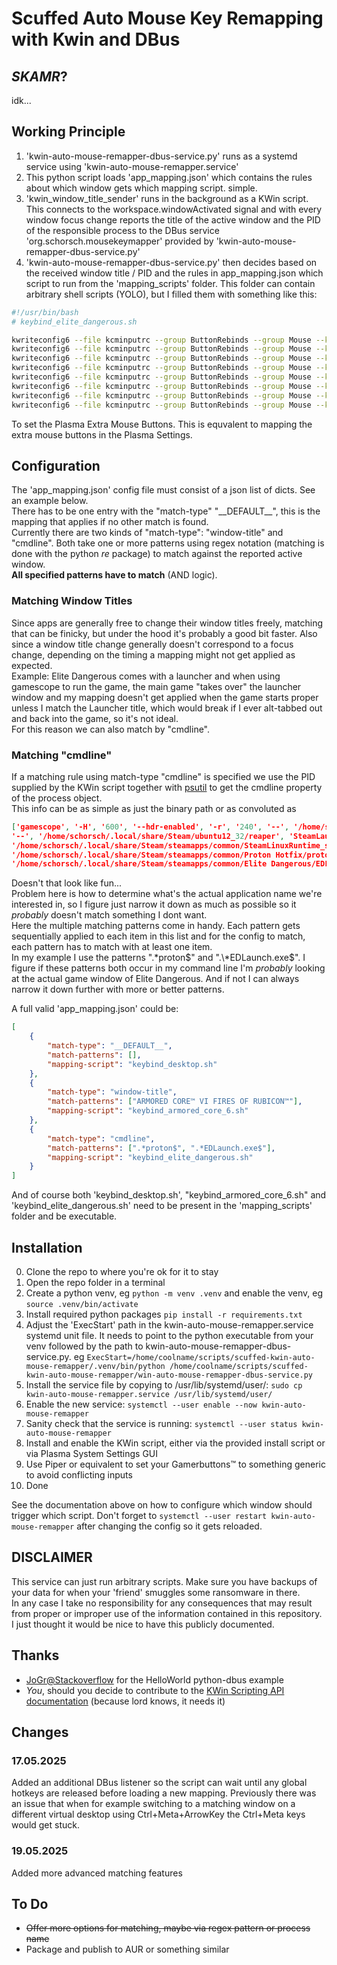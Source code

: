 # Scuffed Auto Mouse Key Remapping with Kwin and DBus
## *SKAMR*?
idk...

## Working Principle
1. 'kwin-auto-mouse-remapper-dbus-service.py' runs as a systemd service using 'kwin-auto-mouse-remapper.service'
2. This python script loads 'app_mapping.json' which contains the rules about which window gets which mapping script. simple.
2. 'kwin_window_title_sender' runs in the background as a KWin script. This connects to the workspace.windowActivated signal and with every window focus change reports the title of the active window and the PID of the responsible process to the DBus service 'org.schorsch.mousekeymapper' provided by 'kwin-auto-mouse-remapper-dbus-service.py'
3. 'kwin-auto-mouse-remapper-dbus-service.py' then decides based on the received window title / PID and the rules in app_mapping.json which script to run from the 'mapping_scripts' folder. This folder can contain arbitrary shell scripts (YOLO), but I filled them with something like this:  
```bash
#!/usr/bin/bash
# keybind_elite_dangerous.sh

kwriteconfig6 --file kcminputrc --group ButtonRebinds --group Mouse --key ExtraButton1 "Key,X" --notify             # Throttle to 0
kwriteconfig6 --file kcminputrc --group ButtonRebinds --group Mouse --key ExtraButton2 "Key,U" --notify             # Deploy / Retract Hardpoints
kwriteconfig6 --file kcminputrc --group ButtonRebinds --group Mouse --key ExtraButton4 "Key,J" --notify             # Toggle Frame Shift Drive
kwriteconfig6 --file kcminputrc --group ButtonRebinds --group Mouse --key ExtraButton5 "Key,T" --notify             # Select Target Ahead
kwriteconfig6 --file kcminputrc --group ButtonRebinds --group Mouse --key ExtraButton6 "Key,N" --notify             # Cycle Next Fire Group
kwriteconfig6 --file kcminputrc --group ButtonRebinds --group Mouse --key ExtraButton7 "Key,Z" --notify             # Toggle Flight Assist
kwriteconfig6 --file kcminputrc --group ButtonRebinds --group Mouse --key ExtraButton8 "Key,L" --notify             # Landing Gear
kwriteconfig6 --file kcminputrc --group ButtonRebinds --group Mouse --key ExtraButton9 "Key,Home" --notify          # Cargo Scoop
```
To set the Plasma Extra Mouse Buttons. This is equvalent to mapping the extra mouse buttons in the Plasma Settings.

## Configuration
The 'app_mapping.json' config file must consist of a json list of dicts. See an example below.  
There has to be one entry with the "match-type" "\_\_DEFAULT__", this is the mapping that applies if no other match is found.  
Currently there are two kinds of "match-type": "window-title" and "cmdline". Both take one or more patterns using regex notation (matching is done with the python *re* package) to match against the reported active window.  
**All specified patterns have to match** (AND logic).  
### Matching Window Titles
Since apps are generally free to change their window titles freely, matching that can be finicky, but under the hood it's probably a good bit faster. Also since a window title change generally doesn't correspond to a focus change, depending on the timing a mapping might not get applied as expected.  
Example: Elite Dangerous comes with a launcher and when using gamescope to run the game, the main game "takes over" the launcher window and my mapping doesn't get applied when the game starts proper unless I match the Launcher title, which would break if I ever alt-tabbed out and back into the game, so it's not ideal.  
For this reason we can also match by "cmdline".
### Matching "cmdline"
If a matching rule using match-type "cmdline" is specified we use the PID supplied by the KWin script together with [psutil](https://pypi.org/project/psutil/) to get the cmdline property of the process object.  
This info can be as simple as just the binary path or as convoluted as
```json
['gamescope', '-H', '600', '--hdr-enabled', '-r', '240', '--', '/home/schorsch/.local/share/Steam/ubuntu12_32/steam-launch-wrapper',
'--', '/home/schorsch/.local/share/Steam/ubuntu12_32/reaper', 'SteamLaunch', 'AppId=359320', '--',
'/home/schorsch/.local/share/Steam/steamapps/common/SteamLinuxRuntime_sniper/_v2-entry-point', '--verb=waitforexitandrun', '--',
'/home/schorsch/.local/share/Steam/steamapps/common/Proton Hotfix/proton', 'waitforexitandrun',
'/home/schorsch/.local/share/Steam/steamapps/common/Elite Dangerous/EDLaunch.exe', '/Steam', '/novr']

```
Doesn't that look like fun...  
Problem here is how to determine what's the actual application name we're interested in, so I figure just narrow it down as much as possible so it *probably* doesn't match something I dont want.  
Here the multiple matching patterns come in handy. Each pattern gets sequentially applied to each item in this list and for the config to match, each pattern has to match with at least one item.  
In my example I use the patterns ".\*proton$" and ".\*EDLaunch.exe$". I figure if these patterns both occur in my command line I'm *probably* looking at the actual game window of Elite Dangerous. And if not I can always narrow it down further with more or better patterns.  

A full valid 'app_mapping.json' could be:  
```json
[
    {
        "match-type": "__DEFAULT__",
        "match-patterns": [],
        "mapping-script": "keybind_desktop.sh"
    },
    {
        "match-type": "window-title",
        "match-patterns": ["ARMORED CORE™ VI FIRES OF RUBICON™"],
        "mapping-script": "keybind_armored_core_6.sh"
    },
    {
        "match-type": "cmdline",
        "match-patterns": [".*proton$", ".*EDLaunch.exe$"],
        "mapping-script": "keybind_elite_dangerous.sh"
    }
]
```
And of course both 'keybind_desktop.sh', "keybind_armored_core_6.sh" and 'keybind_elite_dangerous.sh' need to be present in the 'mapping_scripts' folder and be executable.


## Installation
0. Clone the repo to where you're ok for it to stay
1. Open the repo folder in a terminal
2. Create a python venv, eg `python -m venv .venv` and enable the venv, eg `source .venv/bin/activate`
3. Install required python packages `pip install -r requirements.txt`
4. Adjust the 'ExecStart' path in the kwin-auto-mouse-remapper.service systemd unit file. It needs to point to the python executable from your venv followed by the path to kwin-auto-mouse-remapper-dbus-service.py. eg `ExecStart=/home/coolname/scripts/scuffed-kwin-auto-mouse-remapper/.venv/bin/python /home/coolname/scripts/scuffed-kwin-auto-mouse-remapper/win-auto-mouse-remapper-dbus-service.py`
5. Install the service file by copying to /usr/lib/systemd/user/: `sudo cp kwin-auto-mouse-remapper.service /usr/lib/systemd/user/`
6. Enable the new service: `systemctl --user enable --now kwin-auto-mouse-remapper`
7. Sanity check that the service is running: `systemctl --user status kwin-auto-mouse-remapper`
8. Install and enable the KWin script, either via the provided install script or via Plasma System Settings GUI
9. Use Piper or equivalent to set your Gamerbuttons™ to something generic to avoid conflicting inputs
10. Done  

See the documentation above on how to configure which window should trigger which script. Don't forget to `systemctl --user restart kwin-auto-mouse-remapper` after changing the config so it gets reloaded.  

## DISCLAIMER
This service can just run arbitrary scripts. Make sure you have backups of your data for when your 'friend' smuggles some ransomware in there.  
In any case I take no responsibility for any consequences that may result from proper or improper use of the information contained in this repository.  
I just thought it would be nice to have this publicly documented.

## Thanks
- [JoGr@Stackoverflow](https://stackoverflow.com/questions/34482691/register-a-hello-world-dbus-service-object-and-method-using-python) for the HelloWorld python-dbus example
- *You*, should you decide to contribute to the [KWin Scripting API documentation](https://develop.kde.org/docs/plasma/kwin/) (because lord knows, it needs it)

## Changes
### 17.05.2025
Added an additional DBus listener so the script can wait until any global hotkeys are released before loading a new mapping. Previously there was an issue that when for example switching to a matching window on a different virtual desktop using Ctrl+Meta+ArrowKey the Ctrl+Meta keys would get stuck.

### 19.05.2025
Added more advanced matching features

## To Do
- ~~Offer more options for matching, maybe via regex pattern or process name~~
- Package and publish to AUR or something similar

